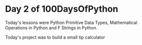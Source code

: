 # Day 2 of 100DaysOfPython

Today's lessons were Python Primitive Data Types, Mathematical Operations in Python and F Strings in Python.

Today's project was to build a small tip calculator
